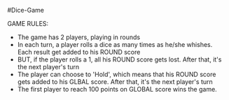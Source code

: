#Dice-Game

GAME RULES:

- The game has 2 players, playing in rounds
- In each turn, a player rolls a dice as many times as he/she whishes. Each result get added to his ROUND score
- BUT, if the player rolls a 1, all his ROUND score gets lost. After that, it's the next player's turn
- The player can choose to 'Hold', which means that his ROUND score gets added to his GLBAL score. After that, it's the next player's turn
- The first player to reach 100 points on GLOBAL score wins the game.
